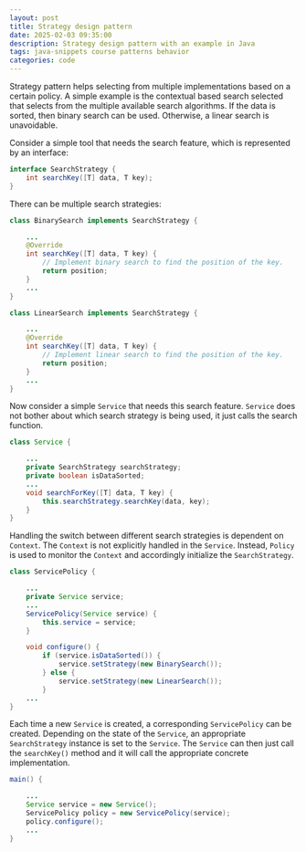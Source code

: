 ```yaml
---
layout: post
title: Strategy design pattern
date: 2025-02-03 09:35:00
description: Strategy design pattern with an example in Java
tags: java-snippets course patterns behavior
categories: code
--- 
```


Strategy pattern helps selecting from multiple implementations based on a certain policy.
A simple example is the contextual based search selected that selects from the multiple available search algorithms.
If the data is sorted, then binary search can be used.
Otherwise, a linear search is unavoidable.

Consider a simple tool that needs the search feature, which is represented by an interface:

```java
interface SearchStrategy {
    int searchKey([T] data, T key);
}

```

There can be multiple search strategies:

```java
class BinarySearch implements SearchStrategy {

    ...
    @Override
    int searchKey([T] data, T key) {
        // Implement binary search to find the position of the key.
        return position;
    }
    ...
}

class LinearSearch implements SearchStrategy {

    ...
    @Override
    int searchKey([T] data, T key) {
        // Implement linear search to find the position of the key.
        return position;
    }
    ...
}
```

Now consider a simple `Service` that needs this search feature.
`Service` does not bother about which search strategy is being used, it just calls the search function.

```java
class Service {

    ...
    private SearchStrategy searchStrategy;
    private boolean isDataSorted;
    ...
    void searchForKey([T] data, T key) {
        this.searchStrategy.searchKey(data, key);
    }
}
```
Handling the switch between different search strategies is dependent on `Context`. 
The `Context` is not explicitly handled in the `Service`.
Instead, `Policy` is used to monitor the `Context` and accordingly initialize the `SearchStrategy`.

```java
class ServicePolicy {

    ...
    private Service service;
    ...
    ServicePolicy(Service service) {
        this.service = service;
    }

    void configure() {
        if (service.isDataSorted()) {
            service.setStrategy(new BinarySearch());
        } else {
            service.setStrategy(new LinearSearch());
        }
    ...
}
```

Each time a new `Service` is created, a corresponding `ServicePolicy` can be created. 
Depending on the state of the `Service`, an appropriate `SearchStrategy` instance is set to the `Service`.
The `Service` can then just call the `searchKey()` method and it will call the appropriate concrete implementation.

```java
main() {

    ...
    Service service = new Service();
    ServicePolicy policy = new ServicePolicy(service);
    policy.configure();
    ...
}
```
